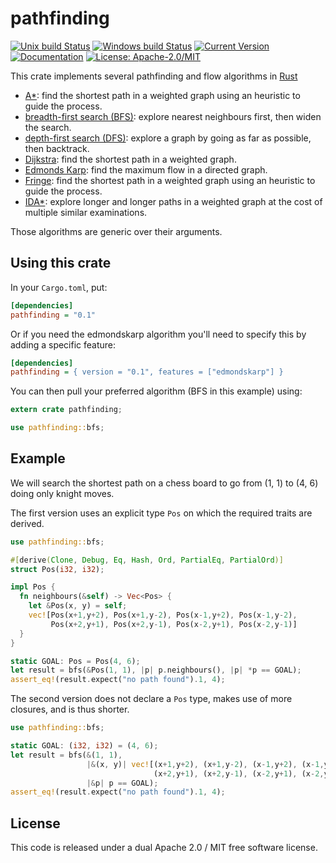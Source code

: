 # pathfinding

[![Unix build Status](https://travis-ci.org/samueltardieu/pathfinding.svg?branch=master)](https://travis-ci.org/samueltardieu/pathfinding)
[![Windows build Status](https://ci.appveyor.com/api/projects/status/github/samueltardieu/pathfinding?branch=master&svg=true)](https://ci.appveyor.com/project/samueltardieu/pathfinding)
[![Current Version](https://img.shields.io/crates/v/pathfinding.svg)](https://crates.io/crates/pathfinding)
[![Documentation](https://docs.rs/pathfinding/badge.svg)](https://docs.rs/pathfinding)
[![License: Apache-2.0/MIT](https://img.shields.io/crates/l/pathfinding.svg)](#license)

This crate implements several pathfinding and flow algorithms in [Rust][Rust]

- [A*][A*]: find the shortest path in a weighted graph using an heuristic to guide the process.
- [breadth-first search (BFS)][BFS]: explore nearest neighbours first, then widen the search.
- [depth-first search (DFS)][DFS]: explore a graph by going as far as possible, then backtrack.
- [Dijkstra][Dijkstra]: find the shortest path in a weighted graph.
- [Edmonds Karp][Edmonds Karp]: find the maximum flow in a directed graph.
- [Fringe][Fringe]: find the shortest path in a weighted graph using an heuristic to guide the process.
- [IDA*][IDA*]: explore longer and longer paths in a weighted graph at the cost of multiple similar examinations.

Those algorithms are generic over their arguments.

## Using this crate

In your `Cargo.toml`, put:

``` ini
[dependencies]
pathfinding = "0.1"
```

Or if you need the edmondskarp algorithm you'll need to specify this by adding a specific feature:

``` ini
[dependencies]
pathfinding = { version = "0.1", features = ["edmondskarp"] }
```

You can then pull your preferred algorithm (BFS in this example) using:

``` rust
extern crate pathfinding;

use pathfinding::bfs;
```

## Example

We will search the shortest path on a chess board to go from (1, 1) to (4, 6) doing only knight
moves.

The first version uses an explicit type `Pos` on which the required traits are derived.

``` rust
use pathfinding::bfs;

#[derive(Clone, Debug, Eq, Hash, Ord, PartialEq, PartialOrd)]
struct Pos(i32, i32);

impl Pos {
  fn neighbours(&self) -> Vec<Pos> {
    let &Pos(x, y) = self;
    vec![Pos(x+1,y+2), Pos(x+1,y-2), Pos(x-1,y+2), Pos(x-1,y-2),
         Pos(x+2,y+1), Pos(x+2,y-1), Pos(x-2,y+1), Pos(x-2,y-1)]
  }
}

static GOAL: Pos = Pos(4, 6);
let result = bfs(&Pos(1, 1), |p| p.neighbours(), |p| *p == GOAL);
assert_eq!(result.expect("no path found").1, 4);
```

The second version does not declare a `Pos` type, makes use of more closures,
and is thus shorter.

``` rust
use pathfinding::bfs;

static GOAL: (i32, i32) = (4, 6);
let result = bfs(&(1, 1),
                 |&(x, y)| vec![(x+1,y+2), (x+1,y-2), (x-1,y+2), (x-1,y-2),
                                (x+2,y+1), (x+2,y-1), (x-2,y+1), (x-2,y-1)],
                 |&p| p == GOAL);
assert_eq!(result.expect("no path found").1, 4);
```

## License

This code is released under a dual Apache 2.0 / MIT free software license.

[A*]: https://en.wikipedia.org/wiki/A*_search_algorithm
[BFS]: https://en.wikipedia.org/wiki/Breadth-first_search
[DFS]: https://en.wikipedia.org/wiki/Depth-first_search
[Dijkstra]: https://en.wikipedia.org/wiki/Dijkstra's_algorithm
[Edmonds Karp]: https://en.wikipedia.org/wiki/Edmonds–Karp_algorithm
[Fringe]: https://en.wikipedia.org/wiki/Fringe_search
[IDA*]: https://en.wikipedia.org/wiki/Iterative_deepening_A*
[Rust]: https://rust-lang.org/
